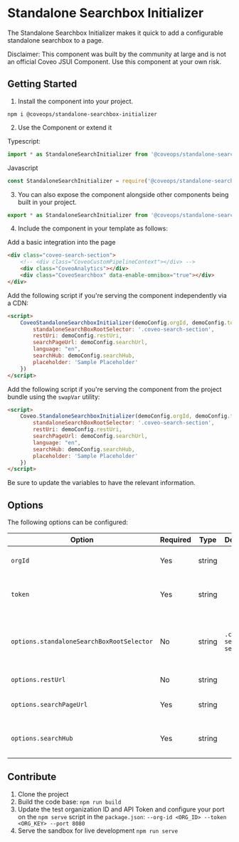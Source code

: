 # Standalone Searchbox Initializer

The Standalone Searchbox Initializer makes it quick to add a configurable standalone searchbox to a page.

Disclaimer: This component was built by the community at large and is not an official Coveo JSUI Component. Use this component at your own risk.

## Getting Started

1. Install the component into your project.

```
npm i @coveops/standalone-searchbox-initializer
```

2. Use the Component or extend it

Typescript:

```javascript
import * as StandaloneSearchInitializer from '@coveops/standalone-searchbox-initializer';
```

Javascript

```javascript
const StandaloneSearchInitializer = require('@coveops/standalone-searchbox-initializer');
```

3. You can also expose the component alongside other components being built in your project.

```javascript
export * as StandaloneSearchInitializer from '@coveops/standalone-searchbox-initializer'
```

4. Include the component in your template as follows:

Add a basic integration into the page

```html
<div class="coveo-search-section">
    <!-- <div class="CoveoCustomPipelineContext"></div> -->
    <div class="CoveoAnalytics"></div>
    <div class="CoveoSearchbox" data-enable-omnibox="true"></div>
</div>
```

Add the following script if you're serving the component independently via a CDN:

```html
<script>
    CoveoStandaloneSearchboxInitializer(demoConfig.orgId, demoConfig.token, {
        standaloneSearchBoxRootSelector: '.coveo-search-section',
        restUri: demoConfig.restUri,
        searchPageUrl: demoConfig.searchUrl,
        language: "en",
        searchHub: demoConfig.searchHub,
        placeholder: 'Sample Placeholder'
    })        
</script>
```

Add the following script if you're serving the component from the project bundle using the `swapVar` utility:

```html
<script>
    Coveo.StandaloneSearchboxInitializer(demoConfig.orgId, demoConfig.token, {
        standaloneSearchBoxRootSelector: '.coveo-search-section',
        restUri: demoConfig.restUri,
        searchPageUrl: demoConfig.searchUrl,
        language: "en",
        searchHub: demoConfig.searchHub,
        placeholder: 'Sample Placeholder'
    })        
</script>
```

Be sure to update the variables to have the relevant information.

## Options

The following options can be configured:

| Option | Required | Type | Default | Notes |
| --- | --- | --- | --- | --- |
| `orgId` | Yes | string | | The ID of the Coveo Organization |
| `token` | Yes | string | | The API Key of the Coveo Organization |
| `options.standaloneSearchBoxRootSelector` | No | string | `.coveo-search-section` | The target search section containing the searchbox |
| `options.restUrl` | No | string |  | The Coveo API url |
| `options.searchPageUrl` | Yes | string |  | The local url to redirect to |
| `options.searchHub` | Yes | string |  | Searchhub the searchbox uses |

## Contribute

1. Clone the project
2. Build the code base: `npm run build`
3. Update the test organization ID and API Token and configure your port on the `npm serve` script in the `package.json`: `--org-id <ORG_ID> --token <ORG_KEY> --port 8080`
4. Serve the sandbox for live development `npm run serve`